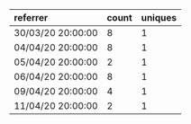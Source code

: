 | referrer          | count | uniques |
| :---------------- | :---- | :------ |
| 30/03/20 20:00:00 | 8     | 1       |
| 04/04/20 20:00:00 | 8     | 1       |
| 05/04/20 20:00:00 | 2     | 1       |
| 06/04/20 20:00:00 | 8     | 1       |
| 09/04/20 20:00:00 | 4     | 1       |
| 11/04/20 20:00:00 | 2     | 1       |